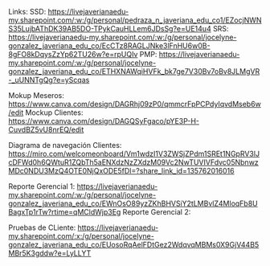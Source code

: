 
Links: 
SSD: https://livejaverianaedu-my.sharepoint.com/:w:/g/personal/pedraza_n_javeriana_edu_co1/EZocjNWNS35LujbAThDK39AB5DO-TPykCauHLLem6JDsSg?e=UE14u4
SRS: https://livejaverianaedu-my.sharepoint.com/:w:/g/personal/jocelyne-gonzalez_javeriana_edu_co/EcCTz8RAGLJNke3lFnHU6w0B-8gFO8kDqysZzYp62TU26w?e=rpUQIv
PMP: https://livejaverianaedu-my.sharepoint.com/:w:/g/personal/jocelyne-gonzalez_javeriana_edu_co/ETHXNAWqiHVFk_bk7ge7V30Bv7oBv8JLMgVR-_uUNNTgQg?e=yScqas

Mokup Meseros: https://www.canva.com/design/DAGRhj09zP0/qmmcrFpPCPdyIqvdMseb6w/edit
Mockup Clientes: https://www.canva.com/design/DAGQSyFgaco/pYE3P-H-CuvdBZ5vU8nrEQ/edit

Diagrama de navegación Clientes: https://miro.com/welcomeonboard/Vm1wdzI1V3ZWSjZPdm1SREt1NGpRV3lJcDFWd0h6QWtuR1ZQbTh5aENXdzNzZXdzM09Vc2NwTUVIVFdvc05NbnwzMDc0NDU3MzQ4OTE0NjQxODE5fDI=?share_link_id=135762016016

Reporte Gerencial 1: https://livejaverianaedu-my.sharepoint.com/:w:/g/personal/jocelyne-gonzalez_javeriana_edu_co/EWnOsO89yzZKhBHVSiY2tLMBvlZ4MloqFb8UBagxTp1rTw?rtime=qMCldWjp3Eg
Reporte Gerencial 2: 

Pruebas de CLiente: https://livejaverianaedu-my.sharepoint.com/:x:/g/personal/jocelyne-gonzalez_javeriana_edu_co/EUosoRqAelFDtGez2WdqvqMBMs0X9GjV44B5MBr5K3gddw?e=LyLLYT
